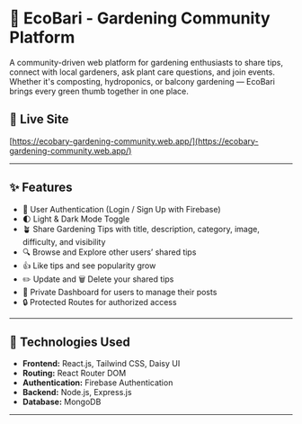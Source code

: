 # 🌿 EcoBari - Gardening Community Platform

A community-driven web platform for gardening enthusiasts to share tips, connect with local gardeners, ask plant care questions, and join events. Whether it's composting, hydroponics, or balcony gardening — EcoBari brings every green thumb together in one place.

## 🔗 Live Site

[https://ecobary-gardening-community.web.app/](https://ecobary-gardening-community.web.app/)

---

## ✨ Features

- 🔐 User Authentication (Login / Sign Up with Firebase)
- 🌓 Light & Dark Mode Toggle
- 🪴 Share Gardening Tips with title, description, category, image, difficulty, and visibility
- 🔍 Browse and Explore other users’ shared tips
- 👍 Like tips and see popularity grow
- ✏️ Update and 🗑️ Delete your shared tips
- 📂 Private Dashboard for users to manage their posts
- 🔒 Protected Routes for authorized access

---

## 🚀 Technologies Used

- **Frontend:** React.js, Tailwind CSS, Daisy UI
- **Routing:** React Router DOM
- **Authentication:** Firebase Authentication
- **Backend:** Node.js, Express.js
- **Database:** MongoDB

---
